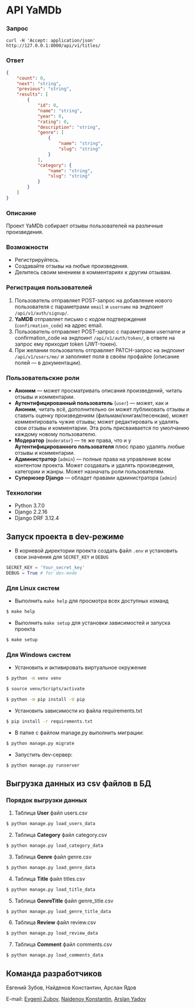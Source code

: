# API YaMDb
### Запрос
```
curl -H 'Accept: application/json' http://127.0.0.1:8000/api/v1/titles/
```
### Ответ
``` json
{
    "count": 0,
    "next": "string",
    "previous": "string",
    "results": [
        {
            "id": 0,
            "name": "string",
            "year": 0,
            "rating": 0,
            "description": "string",
            "genre": [
                {
                    "name": "string",
                    "slug": "string"
                }
            ],
            "category": {
                "name": "string",
                "slug": "string"
            }
        }
    ]
}
```
### Описание
Проект YaMDb собирает отзывы пользователей на различные произведения.
### Возможности
* Регистрируйтесь.
* Создавайте отзывы на любые произведения.
* Делитесь своим мнением в комментариях к другим отзывам.
### Регистрация пользователей
1. Пользователь отправляет POST-запрос на добавление нового пользователя с параметрами `email` и `username` на эндпоинт `/api/v1/auth/signup/`.
2. **YaMDB** отправляет письмо с кодом подтверждения (`confirmation_code`) на адрес email.
3. Пользователь отправляет POST-запрос с параметрами username и confirmation_code на эндпоинт `/api/v1/auth/token/`, в ответе на запрос ему приходит token (JWT-токен).
4. При желании пользователь отправляет PATCH-запрос на эндпоинт `/api/v1/users/me/` и заполняет поля в своём профайле (описание полей — в документации).
### Пользовательские роли
* **Аноним** — может просматривать описания произведений, читать отзывы и комментарии.
* **Аутентифицированный пользователь** (`user`) — может, как и **Аноним**, читать всё, дополнительно он может публиковать отзывы и ставить оценку произведениям (фильмам/книгам/песенкам), может комментировать чужие отзывы; может редактировать и удалять свои отзывы и комментарии. Эта роль присваивается по умолчанию каждому новому пользователю.
* **Модератор** (`moderator`) — те же права, что и у **Аутентифицированного пользователя** плюс право удалять любые отзывы и комментарии.
* **Администратор** (`admin`) — полные права на управление всем контентом проекта. Может создавать и удалять произведения, категории и жанры. Может назначать роли пользователям.
* **Суперюзер Django** — обладет правами администратора (`admin`)
### Технологии
* Python 3.7.0
* Django 2.2.16
* Django DRF 3.12.4
## Запуск проекта в dev-режиме
- В корневой директории проекта создать файл ```.env``` и установить свои значения для ```SECRET_KEY``` и ```DEBUG```
``` python
SECRET_KEY = 'Your_secret_key'
DEBUG = True # for dev-mode
```
### Для Linux систем
- Выполнить `make help` для просмотра всех доступных команд
``` bash
$ make help
```
- Выполнить `make setup` для установки зависимостей и запуска проекта
``` bash
$ make setup
```
### Для Windows систем
- Установить и активировать виртуальное окружение
``` bash
$ python -m venv venv
```
``` bash
$ source venv/Scripts/activate
```
``` bash
$ python -m pip install -U pip
``` 
- Установить зависимости из файла requirements.txt
``` bash
$ pip install -r requirements.txt
```
- В папке с файлом manage.py выполнить миграции:
``` bash
$ python manage.py migrate
```
- Запустить dev-сервер:
``` bash
$ python manage.py runserver
```
## Выгрузка данных из csv файлов в БД
### Порядок выгрузки данных
1. Таблица **User** файл users.csv
``` python
$ python manage.py load_users_data
```
2. Таблица **Category** файл category.csv
``` python
$ python manage.py load_category_data
```
3. Таблица **Genre** файл genre.csv
``` python
$ python manage.py load_genre_data
```
4. Таблица **Title** файл titles.csv
``` python
$ python manage.py load_title_data
```
5. Таблица **GenreTitle** файл genre_title.csv
``` python
$ python manage.py load_genre_title_data
```
6. Таблица **Review** файл review.csv
``` python
$ python manage.py load_review_data
```
7. Таблица **Comment** файл comments.csv
``` python
$ python manage.py load_comments_data
```
## Команда разработчиков
Евгений Зубов, Найденов Константин, Арслан Ядов

E-mail:
[Evgenij Zubov](mailto:valzubof@yandex.ru?subject=API%20YaMDb), 
[Naidenov Konstantin](mailto:naiden1898@yandex.ru?subject=API%20YaMDb), 
[Arslan Yadov](mailto:arslanyadov@yandex.ru?subject=API%20YaMDb)
